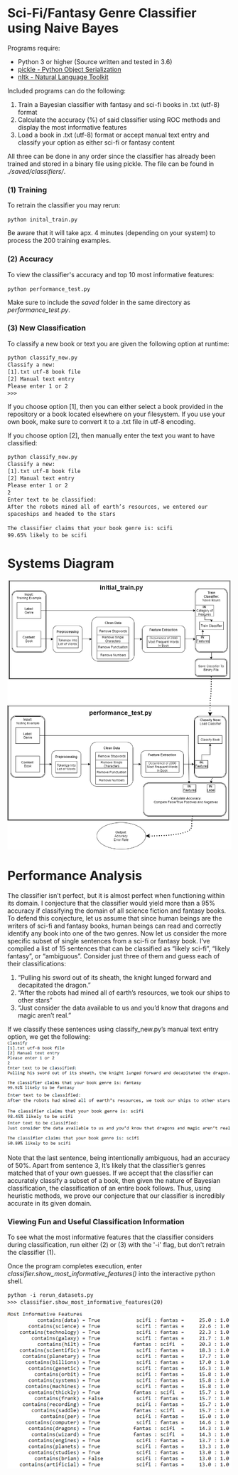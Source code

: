 # Sci-Fi/Fantasy Genre Classifier using Naive Bayes
Programs require: 
* Python 3 or higher (Source written and tested in 3.6)
* [pickle - Python Object Serialization](https://docs.python.org/3/library/pickle.html)
* [nltk - Natural Language Toolkit](http://www.nltk.org/install.html)

Included programs can do the following:
1. Train a Bayesian classifier with fantasy and sci-fi books in .txt (utf-8) format
2. Calculate the accuracy (%) of said classifier using ROC methods and display the most informative features
3. Load a book in .txt (utf-8) format or accept manual text entry and classify your option as either sci-fi or fantasy content 

All three can be done in any order since the classifier has already been 
trained and stored in a binary file using pickle. The file can be found 
in *./saved/classifiers/*. 


### (1) Training
To retrain the classifier you may rerun:

`python inital_train.py`

Be aware that it will take apx. 4 minutes (depending on your system) to process the 200 training examples. 

### (2) Accuracy
To view the classifier's accuracy and top 10 most informative features:

`python performance_test.py`

Make sure to include the *saved* folder in the same directory as *performance_test.py*. 

### (3) New Classification
To classify a new book or text you are given the following option at runtime:
```
python classify_new.py
Classify a new:
[1].txt utf-8 book file
[2] Manual text entry
Please enter 1 or 2
>>> 
```

If you choose option [1], then you can either select a book provided in the repository or a book located elsewhere on your filesystem. If you use your own book, make sure to convert it to a .txt file in utf-8 encoding.


If you choose option [2], then manually enter the text you want to have classified:
```
python classify_new.py
Classify a new:
[1].txt utf-8 book file
[2] Manual text entry
Please enter 1 or 2
2
Enter text to be classified:
After the robots mined all of earth’s resources, we entered our spaceships and headed to the stars

The classifier claims that your book genre is: scifi
99.65% likely to be scifi
```

# Systems Diagram
![Alt text](./documentation/P1_diagram_png.png?raw=true "Systems Diagram")

# Performance Analysis
The classifier isn’t perfect, but it is almost perfect when functioning within its domain. I conjecture that the classifier would yield more than a 95% accuracy if classifying the domain of all science fiction and fantasy books. 
To defend this conjecture, let us assume that since human beings are the writers of sci-fi and fantasy books, human beings can read and correctly identify any book into one of the two genres. Now let us consider the more specific subset of single sentences from a sci-fi or fantasy book. I’ve compiled a list of 15 sentences that can be classified as “likely sci-fi”, “likely fantasy”, or “ambiguous”.  Consider just three of them and guess each of their classifications:
1.  “Pulling his sword out of its sheath, the knight lunged forward and decapitated the dragon.”
2.  “After the robots had mined all of earth’s resources, we took our ships to other stars”  
3.  “Just consider the data available to us and you’d know that dragons and magic aren’t real.” 

If we classify these sentences using classify_new.py’s manual text entry option, we get the following:
![Alt text](./documentation/manual_sentence_1.png?raw=true "Sentence 1 is 99.92% likely to be fantasy.")
![Alt text](./documentation/manual_sentence_2.png?raw=true "Sentence 2 is 98.45% likely to be scifi.")
![Alt text](./documentation/manual_sentence_3.png?raw=true "Sentence 3 is 50.80% likely to be scifi.")

Note that the last sentence, being intentionally ambiguous, had an accuracy of 50%. Apart from sentence 3, It’s likely that the classifier’s genres matched that of your own guesses. If we accept that the classifier can accurately classify a subset of a book, then given the nature of Bayesian classification, the classification of an entire book follows. Thus, using heuristic methods, we prove our conjecture that our classifier is incredibly accurate in its given domain.

### Viewing Fun and Useful Classification Information
To see what the most informative features that the classifier considers during
classification, run either (2) or (3) with the '-i' flag, but don't retrain the
classifier (1). 

Once the program completes execution, enter *classifier.show_most_informative_features()*
into the interactive python shell.
```
python -i rerun_datasets.py
>>> classifier.show_most_informative_features(20)
```
![Alt text](./documentation/20_most_informative.PNG?raw=true "20 Most Informative")